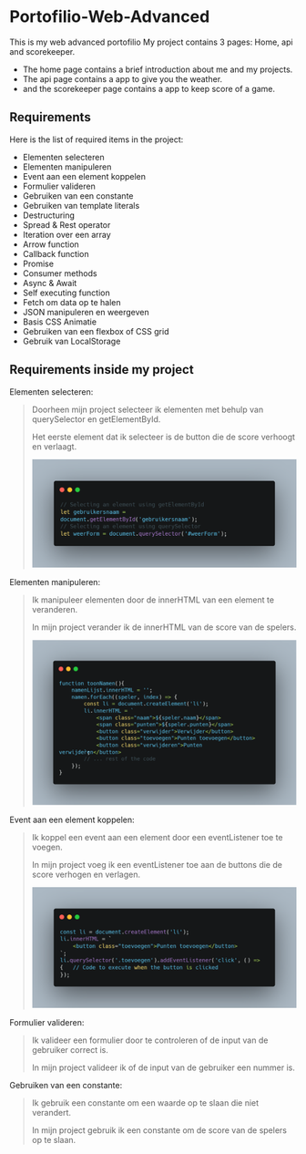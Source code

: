 # Portofilio-Web-Advanced
This is my web advanced portofilio My project contains 3 pages: Home, api and scorekeeper.

- The home page contains a brief introduction about me and my projects.
- The api page contains a app to give you the weather.
- and the scorekeeper page contains a app to keep score of a game.

## Requirements
Here is the list of required items in the project:
- Elementen selecteren
- Elementen manipuleren
- Event aan een element koppelen
- Formulier valideren
- Gebruiken van een constante
- Gebruiken van template literals
- Destructuring
- Spread & Rest operator
- Iteration over een array
- Arrow function
- Callback function
- Promise
- Consumer methods
- Async & Await
- Self executing function
- Fetch om data op te halen
- JSON manipuleren en weergeven
- Basis CSS Animatie
- Gebruiken van een flexbox of CSS grid
- Gebruik van LocalStorage

## Requirements inside my project

Elementen selecteren:
> Doorheen mijn project selecteer ik elementen met behulp van querySelector en getElementById.
>
> Het eerste element dat ik selecteer is de button die de score verhoogt en verlaagt.
> 
> <img src="img/1.png" alt="image">

Elementen manipuleren:
> Ik manipuleer elementen door de innerHTML van een element te veranderen.
>
> In mijn project verander ik de innerHTML van de score van de spelers.
> 
><img src="img/2.png" alt="image">

Event aan een element koppelen:
> Ik koppel een event aan een element door een eventListener toe te voegen.
>
> In mijn project voeg ik een eventListener toe aan de buttons die de score verhogen en verlagen.
>
><img src="img/3.png" alt="image">

Formulier valideren:
> Ik valideer een formulier door te controleren of de input van de gebruiker correct is.
>
> In mijn project valideer ik of de input van de gebruiker een nummer is.
>
>

Gebruiken van een constante:
> Ik gebruik een constante om een waarde op te slaan die niet verandert.
> 
> In mijn project gebruik ik een constante om de score van de spelers op te slaan.
> 
> 